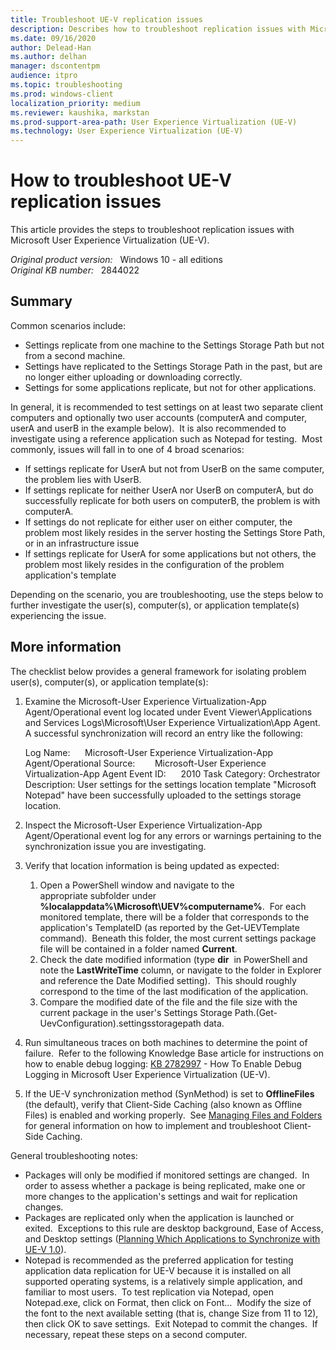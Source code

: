 ```yaml
---
title: Troubleshoot UE-V replication issues
description: Describes how to troubleshoot replication issues with Microsoft User Experience Virtualization (UE-V).
ms.date: 09/16/2020
author: Delead-Han
ms.author: delhan
manager: dscontentpm
audience: itpro
ms.topic: troubleshooting
ms.prod: windows-client
localization_priority: medium
ms.reviewer: kaushika, markstan
ms.prod-support-area-path: User Experience Virtualization (UE-V)
ms.technology: User Experience Virtualization (UE-V)
---
```

# How to troubleshoot UE-V replication issues

This article provides the steps to troubleshoot replication issues with Microsoft User Experience Virtualization (UE-V).

_Original product version:_ &nbsp; Windows 10 - all editions  
_Original KB number:_ &nbsp; 2844022

## Summary

Common scenarios include:

- Settings replicate from one machine to the Settings Storage Path but not from a second machine.
- Settings have replicated to the Settings Storage Path in the past, but are no longer either uploading or downloading correctly.
- Settings for some applications replicate, but not for other applications.

In general, it is recommended to test settings on at least two separate client computers and optionally two user accounts (computerA and computer, userA and userB in the example below).  It is also recommended to investigate using a reference application such as Notepad for testing.  Most commonly, issues will fall in to one of 4 broad scenarios:

- If settings replicate for UserA but not from UserB on the same computer, the problem lies with UserB.
- If settings replicate for neither UserA nor UserB on computerA, but do successfully replicate for both users on computerB, the problem is with computerA.
- If settings do not replicate for either user on either computer, the problem most likely resides in the server hosting the Settings Store Path, or in an infrastructure issue
- If settings replicate for UserA for some applications but not others, the problem most likely resides in the configuration of the problem application's template

Depending on the scenario, you are troubleshooting, use the steps below to further investigate the user(s), computer(s), or application template(s) experiencing the issue.

## More information

The checklist below provides a general framework for isolating problem user(s), computer(s), or application template(s):

1. Examine the Microsoft-User Experience Virtualization-App Agent/Operational event log located under Event Viewer\Applications and Services Logs\Microsoft\User Experience Virtualization\App Agent.  A successful synchronization will record an entry like the following:

    Log Name:      Microsoft-User Experience Virtualization-App Agent/Operational Source:        Microsoft-User Experience Virtualization-App Agent Event ID:      2010 Task Category: Orchestrator Description: User settings for the settings location template "Microsoft Notepad" have been successfully uploaded to the settings storage location.  

2. Inspect the Microsoft-User Experience Virtualization-App Agent/Operational event log for any errors or warnings pertaining to the synchronization issue you are investigating. 

3. Verify that location information is being updated as expected:

    1. Open a PowerShell window and navigate to the appropriate subfolder under **%localappdata%\Microsoft\UEV\%computername%**.  For each monitored template, there will be a folder that corresponds to the application's TemplateID (as reported by the Get-UEVTemplate command).  Beneath this folder, the most current settings package file will be contained in a folder named **Current**.
    2. Check the date modified information (type **dir**  in PowerShell and note the **LastWriteTime** column, or navigate to the folder in Explorer and reference the Date Modified setting).  This should roughly correspond to the time of the last modification of the application.
    3. Compare the modified date of the file and the file size with the current package in the user's Settings Storage Path.(Get-UevConfiguration).settingsstoragepath data.

4. Run simultaneous traces on both machines to determine the point of failure.  Refer to the following Knowledge Base article for instructions on how to enable debug logging: [KB 2782997](https://support.microsoft.com/kb/2782997) - How To Enable Debug Logging in Microsoft User Experience Virtualization (UE-V). 

5. If the UE-V synchronization method (SynMethod) is set to **OfflineFiles** (the default), verify that Client-Side Caching (also known as Offline Files) is enabled and working properly.  See [Managing Files and Folders](/previous-versions/windows/it-pro/windows-xp/bb457104(v=technet.10)) for general information on how to implement and troubleshoot Client-Side Caching. 

General troubleshooting notes:

- Packages will only be modified if monitored settings are changed.  In order to assess whether a package is being replicated, make one or more changes to the application's settings and wait for replication changes.
- Packages are replicated only when the application is launched or exited.  Exceptions to this rule are desktop background, Ease of Access, and Desktop settings ([Planning Which Applications to Synchronize with UE-V 1.0](/microsoft-desktop-optimization-pack/uev-v1/planning-which-applications-to-synchronize-with-ue-v-10)).
- Notepad is recommended as the preferred application for testing application data replication for UE-V because it is installed on all supported operating systems, is a relatively simple application, and familiar to most users.  To test replication via Notepad, open Notepad.exe, click on Format, then click on Font...  Modify the size of the font to the next available setting (that is, change Size from 11 to 12), then click OK to save settings.  Exit Notepad to commit the changes.  If necessary, repeat these steps on a second computer.
